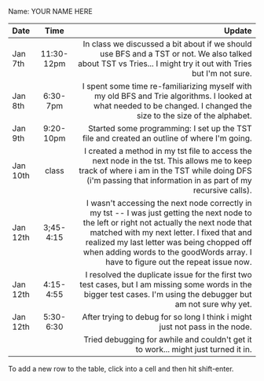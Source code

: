 Name: YOUR NAME HERE

| Date     |    Time    |                                                                                                                                                                                                                                                                                                                         Update |
|:---------|:----------:|-------------------------------------------------------------------------------------------------------------------------------------------------------------------------------------------------------------------------------------------------------------------------------------------------------------------------------:|
| Jan 7th  | 11:30-12pm |                                                                                                                                                                  In class we discussed a bit about if we should use BFS and a TST or not. We also talked about TST vs Tries... I might try it out with Tries but I'm not sure. |
| Jan 8th  |  6:30-7pm  |                                                                                                                                                         I spent some time re-familiarizing myself with my old BFS and Trie algorithms. I looked  at what needed to be changed. I changed the size to the size of the alphabet. |
| Jan 9th  | 9:20-10pm  |                                                                                                                                                                                                                                     Started some programming: I set up the TST file and created an outline of where I'm going. |
| Jan 10th |   class    |                                                                                                                   I created a method in my tst file to access the next node in the tst. This allows me to keep track of where i am in the TST while doing DFS (i'm passing that information in as part of my recursive calls). |
| Jan 12th | 3;45-4:15  | I wasn't accessing the next node correctly in my tst -- I was just getting the next node to the left or right not actually the next node that matched with my next letter. I fixed that and realized my last letter was being chopped off when adding words to the goodWords array. I have to figure out the repeat issue now. |
| Jan 12th | 4:15-4:55  |                                                                                                                                                             I resolved the duplicate issue for the first two test cases, but I am missing some words in the bigger test cases. I'm using the debugger but am not sure why yet. |
| Jan 12th | 5:30-6:30  |                                                                                                                                                                                                                                                   After trying to debug for so long I think i might just not pass in the node. |
|          |            |                                                                                                                                                                                                                                             Tried debugging for awhile and couldn't get it to work... might just turned it in. |


To add a new row to the table, click into a cell and then hit shift-enter.